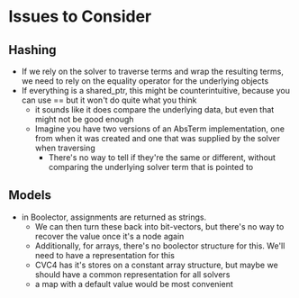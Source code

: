 # Issues to Consider

## Hashing
* If we rely on the solver to traverse terms and wrap the resulting terms, we need to rely on the equality operator for the underlying objects
* If everything is a shared_ptr, this might be counterintuitive, because you can use == but it won't do quite what you think
  * it sounds like it does compare the underlying data, but even that might not be good enough
  * Imagine you have two versions of an AbsTerm implementation, one from when it was created and one that was supplied by the solver when traversing
    * There's no way to tell if they're the same or different, without comparing the underlying solver term that is pointed to

## Models
* in Boolector, assignments are returned as strings. 
  * We can then turn these back into bit-vectors, but there's no way to recover the value once it's a node again
  * Additionally, for arrays, there's no boolector structure for this. We'll need to have a representation for this
  * CVC4 has it's stores on a constant array structure, but maybe we should have a common representation for all solvers
  * a map with a default value would be most convenient
